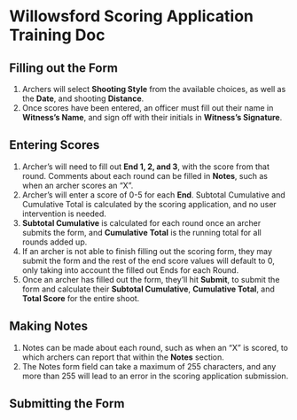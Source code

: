 # Willowsford Scoring Application Training Doc
## Filling out the Form 

1. Archers will select **Shooting Style** from the available choices, as well as the **Date**, and shooting **Distance**.
2. Once scores have been entered, an officer must fill out their name in **Witness’s Name**, and sign off with their initials in **Witness’s Signature**.

## Entering Scores
1. Archer’s will need to fill out **End 1, 2, and 3**, with the score from that round. Comments about each round can be filled in **Notes**, such as when an archer scores an “X”.
2. Archer’s will enter a score of 0-5 for each **End**. Subtotal Cumulative and Cumulative Total is calculated by the scoring application, and no user intervention is needed. 
3. **Subtotal Cumulative** is calculated for each round once an archer submits the form, and **Cumulative Total** is the running total for all rounds added up. 
4. If an archer is not able to finish filling out the scoring form, they may submit the form and the rest of the end score values will default to 0, only taking into account the filled out Ends for each Round.
5. Once an archer has filled out the form, they’ll hit **Submit**, to submit the form and calculate their **Subtotal Cumulative**, **Cumulative Total**, and **Total Score** for the entire shoot.


## Making Notes 
1. Notes can be made about each round, such as when an “X” is scored, to which archers can report that within the **Notes** section. 
2. The Notes form field can take a maximum of 255 characters, and any more than 255 will lead to an error in the scoring application submission. 

## Submitting the Form
